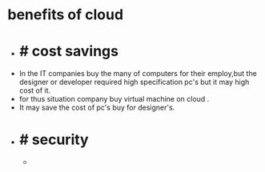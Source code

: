 # benefits of cloud
  - # # cost savings 
   - In the IT companies buy the many of computers for their employ,but the designer or developer required  high specification pc's but it may high cost of it.
   - for thus situation company buy virtual machine on cloud .
   - It may save the cost of pc's buy for designer's.
  - # # security 
    -
